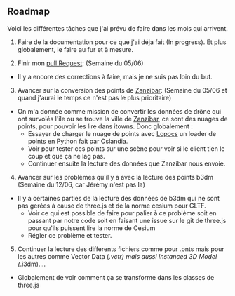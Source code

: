 ## Roadmap

Voici les différentes tâches que j'ai prévu de faire dans les mois qui arrivent.

1. Faire de la documentation pour ce que j'ai déja fait (In progress). Et plus globalement, le faire au fur et à mesure.

2. Finir mon [pull Request](https://github.com/iTowns/itowns2/pull/323): (Semaine du 05/06)
  - Il y a encore des corrections à faire, mais je ne suis pas loin du but.
 
3. Avancer sur la conversion des points de [Zanzibar](https://fr.wikipedia.org/wiki/Zanzibar_(archipel)): (Semaine du 05/06 et quand j'aurai le temps ce n'est pas le plus prioritaire)
 - On m'a donnée comme mission de convertir les données de drône qui ont survolés l'ile ou se trouve la ville de [Zanzibar](https://fr.wikipedia.org/wiki/Zanzibar_(archipel)), ce sont des nuages de points,
 pour pouvoir les lire dans itowns.
 Donc globalement :
   - Essayer de charger le nuage de points avec [Lopocs](https://github.com/Oslandia/lopocs) un loader de points en Python fait par Oslandia.
   - Voir pour tester ces points sur une scène pour voir si le client tien le coup et que ça ne lag pas. 
   - Continuer ensuite la lecture des données que Zanzibar nous envoie.

4. Avancer sur les problèmes qu'il y a avec la lecture des points b3dm (Semaine du 12/06, car Jérémy n'est pas la)
 - Il y a certaines parties de la lecture des données de b3dm qui ne sont pas gerées à cause de three.js et de la norme cesium pour GLTF.
   - Voir ce qui est possible de faire pour palier à ce problème soit en passant par notre code soit en faisant une issue sur le git de three.js pour qu'ils puissent lire la norme de Cesium
   - Régler ce problème et tester.

5. Continuer la lecture des differents fichiers comme pour .pnts mais pour les autres comme Vector Data (*.vctr) mais aussi Instanced 3D Model (*.i3dm).... 
  - Globalement de voir comment ça se transforme dans les classes de three.js
